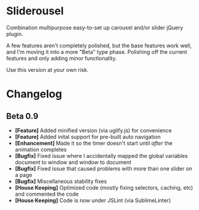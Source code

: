 Sliderousel
===========

Combination multipurpose easy-to-set up carousel and/or slider jQuery plugin.

A few features aren't completely polished, but the base features work well, and I'm moving it into a more "Beta" type phase. Polishing off the current features and only adding minor functionality.

Use this version at your own risk.

Changelog
=========

Beta 0.9
--------
* __[Feature]__ Added minified version (via uglify.js) for convenience
* __[Feature]__ Added inital support for pre-built auto navigation
* __[Enhancement]__ Made it so the timer doesn't start until _after_ the animation completes
* __[Bugfix]__ Fixed issue where I accidentally mapped the global variables document to window and window to document
* __[Bugfix]__ Fixed issue that caused problems with more than one slider on a page
* __[Bugfix]__ Miscellaneous stability fixes
* __[House Keeping]__ Optimized code (mostly fixing selectors, caching, etc) and commented the code
* __[House Keeping]__ Code is now under JSLint (via SublimeLinter)
